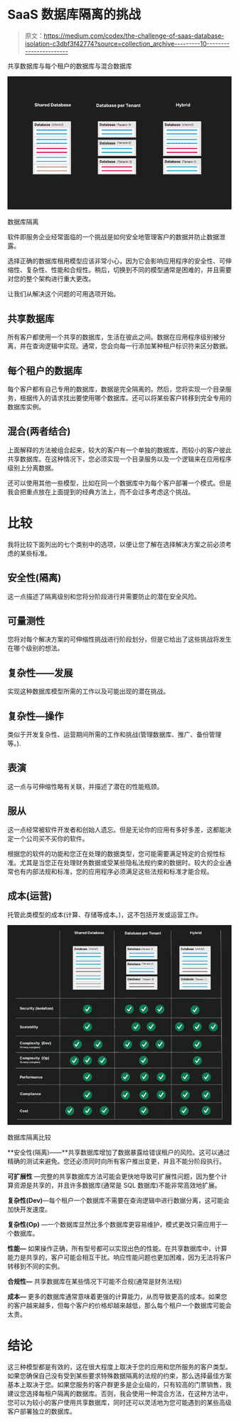 # SaaS 数据库隔离的挑战

> 原文：<https://medium.com/codex/the-challenge-of-saas-database-isolation-c3dbf3f42774?source=collection_archive---------10----------------------->

共享数据库与每个租户的数据库与混合数据库

![](img/55154f968289f62669a7b3687868fc57.png)

数据库隔离

软件即服务企业经常面临的一个挑战是如何安全地管理客户的数据并防止数据泄露。

选择正确的数据库租用模型应该非常小心，因为它会影响应用程序的安全性、可伸缩性、复杂性、性能和合规性。稍后，切换到不同的模型通常是困难的，并且需要对您的整个架构进行重大更改。

让我们从解决这个问题的可用选项开始。

## 共享数据库

所有客户都使用一个共享的数据库，生活在彼此之间。数据在应用程序级别被分离，并在查询逻辑中实现。通常，您会向每一行添加某种租户标识符来区分数据。

## 每个租户的数据库

每个客户都有自己专用的数据库，数据是完全隔离的。然后，您将实现一个目录服务，根据传入的请求找出要使用哪个数据库。还可以将某些客户转移到完全专用的数据库实例。

## 混合(两者结合)

上面解释的方法被组合起来，较大的客户有一个单独的数据库，而较小的客户彼此共享数据库。在这种情况下，您必须实现一个目录服务以及一个逻辑来在应用程序级别上分离数据。

还可以使用其他一些模型，比如在同一个数据库中为每个客户部署一个模式。但是我会把重点放在上面提到的经典方法上，而不会过多考虑这个挑战。

# 比较

我将比较下面列出的七个类别中的选项，以便让您了解在选择解决方案之前必须考虑的某些标准。

## 安全性(隔离)

这一点描述了隔离级别和您将分阶段进行并需要防止的潜在安全风险。

## 可量测性

您将对每个解决方案的可伸缩性挑战进行阶段划分，但是它给出了这些挑战将发生在哪个级别的想法。

## 复杂性——发展

实现这种数据库模型所需的工作以及可能出现的潜在挑战。

## 复杂性—操作

类似于开发复杂性、运营期间所需的工作和挑战(管理数据库、推广、备份管理等。).

## 表演

这一点与可伸缩性略有关联，并描述了潜在的性能瓶颈。

## 服从

这一点经常被软件开发者和创始人遗忘。但是无论你的应用有多好多差，这都能决定一个公司买不买你的软件。

根据您的软件的功能和您正在处理的数据类型，您可能需要满足特定的合规性标准。尤其是当您正在处理财务数据或受某些隐私法规约束的数据时。较大的企业通常也有内部法规和标准，您的应用程序必须满足这些法规和标准才能合规。

## 成本(运营)

托管此类模型的成本(计算、存储等成本。)，这不包括开发或运营工作。

![](img/e0e1e64500dedbe8b9ecc318ee2d75f2.png)

数据库隔离比较

**安全性(隔离)——**共享数据库增加了数据暴露给错误租户的风险。这可以通过精确的测试来避免。您还必须同时向所有客户推出变更，并且不能分阶段执行。

**可扩展性** —完整的共享数据库方法可能会更快地导致可扩展性问题，因为整个计算资源是共享的，并且许多数据库(通常是 SQL 数据库)不能非常高效地扩展。

**复杂性(Dev)**—每个租户一个数据库不需要在查询逻辑中进行数据分离，这可能会加快开发速度。

**复杂性(Op)** —一个数据库显然比多个数据库更容易维护，模式更改只需应用于一个数据库。

**性能—** 如果操作正确，所有型号都可以实现出色的性能。在共享数据库中，计算能力是共享的，客户可能会相互干扰。响应性能问题也更加困难，因为无法将客户转移到不同的实例。

**合规性—** 共享数据库在某些情况下可能不合规(通常是财务法规)

**成本—** 更多的数据库通常意味着更强的计算能力，从而导致更高的成本。如果您的客户越来越多，但每个客户的价格却越来越低，那么每个租户一个数据库可能会太贵。

# 结论

这三种模型都是有效的，这在很大程度上取决于您的应用和您所服务的客户类型。如果您确保自己没有受到某些要求特殊数据隔离的法规的约束，那么选择最佳方案基本上取决于您。如果您服务的客户群更多是企业级的，只有较高的门票销售，我建议您选择每租户隔离的数据库。否则，我会使用一种混合方法，在这种方法中，您可以为较小的客户使用共享数据库，同时还可以灵活地为您可能遇到的某些高级客户部署独立的数据库。